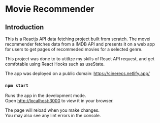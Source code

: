 # Movie Recommender

## Introduction
This is a Reactjs API data fetching project built from  scratch. The movei recommender fetches data from a IMDB API and presents it on a web app for users to get pages of recommeded movies for a selected genre.

This project was done to to utitlize my skills of React API request, and get comfotable using React Hooks such as useState.

The app was deployed on a public domain: https://cinerecs.netlify.app/

### `npm start`

Runs the app in the development mode.\
Open [http://localhost:3000](http://localhost:3000) to view it in your browser.

The page will reload when you make changes.\
You may also see any lint errors in the console.
